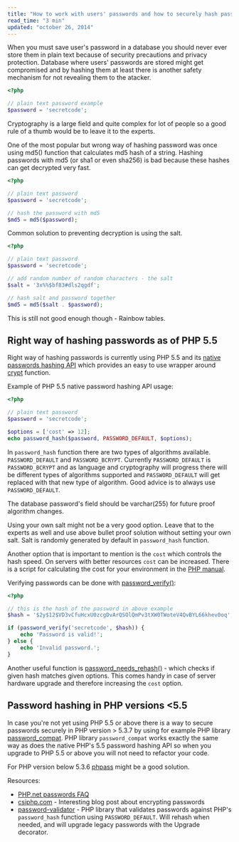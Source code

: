 ```yaml
---
title: "How to work with users' passwords and how to securely hash passwords in PHP?"
read_time: "3 min"
updated: "october 26, 2014"
---
```


When you must save user's password in a database you should never ever store them in plain text because of security precautions and privacy protection.
Database where users' passwords are stored might get compromised and by hashing them at least there is another safety mechanism for not revealing them to the
atacker.

```php
<?php

// plain text password example
$password = 'secretcode';
```

Cryptography is a large field and quite complex for lot of people so a good rule of a thumb would be to leave it to the experts.

One of the most popular but wrong way of hashing password was once using md5() function that calculates md5 hash of a string. Hashing passwords
with md5 (or sha1 or even sha256) is bad because these hashes can get decrypted very fast.

```php
<?php

// plain text password
$password = 'secretcode';

// hash the password with md5
$md5 = md5($password);
```

Common solution to preventing decryption is using the salt.

```php
<?php

// plain text password
$password = 'secretcode';

// add random number of random characters - the salt
$salt = '3x%%$bf83#dls2qgdf';

// hash salt and password together
$md5 = md5($salt . $password);
```

This is still not good enough though - Rainbow tables.

## Right way of hashing passwords as of PHP 5.5

Right way of hashing passwords is currently using PHP 5.5 and its [native passwords hashing API](http://php.net/manual/en/book.password.php) which provides
an easy to use wrapper around [crypt](http://php.net/manual/en/function.crypt.php) function.

Example of PHP 5.5 native password hashing API usage:

```php
<?php

// plain text password
$password = 'secretcode';

$options = ['cost' => 12];
echo password_hash($password, PASSWORD_DEFAULT, $options);
```

In `password_hash` function there are two types of algorithms available. `PASSWORD_DEFAULT` and `PASSWORD_BCRYPT`. Currently `PASSWORD_DEFAULT` is `PASSWORD_BCRYPT`
and as language and cryptography will progress there will be different types of algorithms supported and `PASSWORD_DEFAULT` will get replaced with that new type of algorithm.
Good advice is to always use `PASSWORD_DEFAULT`.

The database password's field should be varchar(255) for future proof algorithm changes.

Using your own salt might not be a very good option. Leave that to the experts as well and use above bullet proof solution without setting your own salt. Salt is randomly generated by default in `password_hash` function.

Another option that is important to mention is the `cost` which controls the hash speed. On servers with better resources `cost` can be increased. There is a script for calculating the cost for your environment in the [PHP manual](http://php.net/manual/en/function.password-hash.php#example-923).

Verifying passwords can be done with [password_verify()](http://php.net/manual/en/function.password-verify.php):

```php
<?php

// this is the hash of the password in above example
$hash = '$2y$12$VD3vCfuHcxU0zcgDvArQSOlQmPv3tXW0TWoteV4QvBYL66khev0oq';

if (password_verify('secretcode', $hash)) {
    echo 'Password is valid!';
} else {
    echo 'Invalid password.';
}
```

Another useful function is [password_needs_rehash()](http://php.net/manual/en/function.password-needs-rehash.php) - which checks if given hash matches given options.
This comes handy in case of server hardware upgrade and therefore increasing the `cost` option.

## Password hashing in PHP versions <5.5

In case you're not yet using PHP 5.5 or above there is a way to secure passwords securely in PHP version > 5.3.7 by using for example PHP library [password_compat](https://github.com/ircmaxell/password_compat). PHP library `password_compat` works exactly the same way as does the native PHP's 5.5 password hashing API so when you upgrade to PHP 5.5 or above you will not need to refactor your code.

For PHP version below 5.3.6 [phpass](http://www.openwall.com/phpass/) might be a good solution.

Resources:

* [PHP.net passwords FAQ](http://php.net/manual/en/faq.passwords.php)
* [csiphp.com](http://csiphp.com/blog/2012/02/16/encrypt-passwords-for-highest-level-of-security/) - Interesting blog post about encrypting passwords
* [password-validator](https://github.com/jeremykendall/password-validator) - PHP library that validates passwords against PHP's `password_hash` function using `PASSWORD_DEFAULT`. Will rehash when needed, and will upgrade legacy passwords with the Upgrade decorator.



